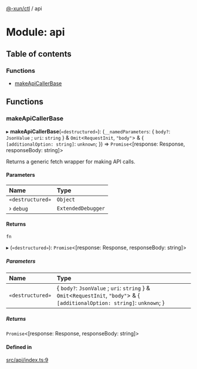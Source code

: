 [@-xun/ctl](../README.md) / api

# Module: api

## Table of contents

### Functions

- [makeApiCallerBase](api.md#makeapicallerbase)

## Functions

### makeApiCallerBase

▸ **makeApiCallerBase**(`«destructured»`): (`__namedParameters`: \{ `body?`: `JsonValue` ; `uri`: `string`  } & `Omit`\<`RequestInit`, ``"body"``\> & \{ `[additionalOption: string]`: `unknown`;  }) => `Promise`\<[response: Response, responseBody: string]\>

Returns a generic fetch wrapper for making API calls.

#### Parameters

| Name | Type |
| :------ | :------ |
| `«destructured»` | `Object` |
| › `debug` | `ExtendedDebugger` |

#### Returns

`fn`

▸ (`«destructured»`): `Promise`\<[response: Response, responseBody: string]\>

##### Parameters

| Name | Type |
| :------ | :------ |
| `«destructured»` | \{ `body?`: `JsonValue` ; `uri`: `string`  } & `Omit`\<`RequestInit`, ``"body"``\> & \{ `[additionalOption: string]`: `unknown`;  } |

##### Returns

`Promise`\<[response: Response, responseBody: string]\>

#### Defined in

[src/api/index.ts:9](https://github.com/Xunnamius/xunnctl/blob/b2606e9/src/api/index.ts#L9)
